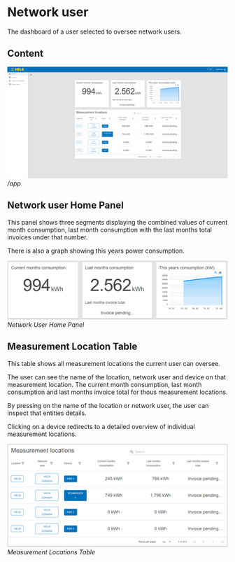 # Network user

The dashboard of a user selected to oversee network users.

## Content

![LocationHomePage](../../assets/network-user-home-page.png) _/app_

## Network user Home Panel

This panel shows three segments displaying the combined values of current month
consumption, last month consumption with the last months total invoices under
that number.

There is also a graph showing this years power consumption.

![ENNetworkUserHomePanel](../../assets/network-user-home-panel.png) _Network
User Home Panel_

## Measurement Location Table

This table shows all measurement locations the current user can oversee.

The user can see the name of the location, network user and device on that
measurement location. The current month consumption, last month consumption and
last months invoice total for thous measurement locations.

By pressing on the name of the location or network user, the user can inspect
that entities details.

Clicking on a device redirects to a detailed overview of individual measurement
locations.

![ENMeasurementLocationsTable](../../assets/measurement-locations-table.png)
_Measurement Locations Table_
